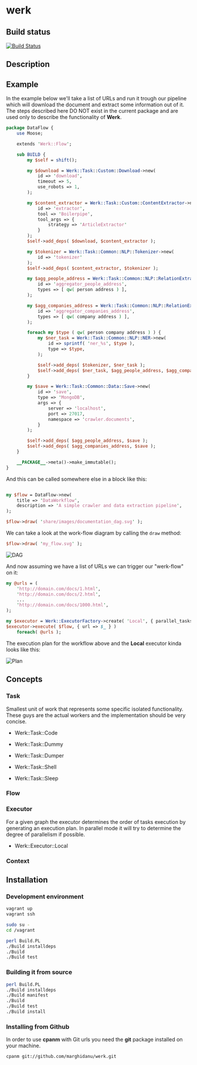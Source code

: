# werk

## Build status

[![Build Status](https://travis-ci.org/marghidanu/werk.svg?branch=master)](https://travis-ci.org/marghidanu/werk)

## Description

## Example

In the example below we'll take a list of URLs and run it trough our pipeline which will download the document and extract some information out of it. The steps described here DO NOT exist in the current package and are used only to describe the functionality of **Werk**.

```perl
package DataFlow {
	use Moose;

	extends 'Werk::Flow';

	sub BUILD {
		my $self = shift();

		my $download = Werk::Task::Custom::Download->new(
			id => 'download',
			timeout => 5,
			use_robots => 1,
		);

		my $content_extractor = Werk::Task::Custom::ContentExtractor->new(
			id => 'extractor',
			tool => 'Boilerpipe',
			tool_args => {
				strategy => 'ArticleExtractor'
			}
		);
		$self->add_deps( $download, $content_extractor );

		my $tokenizer = Werk::Task::Common::NLP::Tokenizer->new(
			id => 'tokenizer'
		);
		$self->add_deps( $content_extractor, $tokenizer );

		my $agg_people_address = Werk::Task::Common::NLP::RelationExtractor->new(
			id => 'aggregator_people_address',
			types => [ qw( person address ) ],
		);

		my $agg_companies_address = Werk::Task::Common::NLP::RelationExtractor->new(
			id => 'aggregator_companies_address',
			types => [ qw( company address ) ],
		);

		foreach my $type ( qw( person company address ) ) {
			my $ner_task = Werk::Task::Common::NLP::NER->new(
				id => sprintf( 'ner_%s', $type ),
				type => $type,
			);

			$self->add_deps( $tokenizer, $ner_task );
			$self->add_deps( $ner_task, $agg_people_address, $agg_companies_address );
		}

		my $save = Werk::Task::Common::Data::Save->new(
			id => 'save',
			type => 'MongoDB',
			args => {
				server => 'localhost',
				port => 27017,
				namespace => 'crawler.documents',
			}
		);

		$self->add_deps( $agg_people_address, $save );
		$self->add_deps( $agg_companies_address, $save );
	}

	__PACKAGE__->meta()->make_immutable();
}
```

And this can be called somewhere else in a block like this:

```perl

my $flow = DataFlow->new(
	title => 'DataWorkflow',
	description => 'A simple crawler and data extraction pipeline',
);

$flow->draw( 'share/images/documentation_dag.svg' );

```

We can take a look at the work-flow diagram by calling the `draw` method:

```perl
$flow->draw( 'my_flow.svg' );
```

![DAG](https://raw.githubusercontent.com/marghidanu/werk/master/share/images/documentation_dag.svg?sanitize=true)

And now assuming we have a list of URLs we can trigger our "werk-flow" on it:

```perl
my @urls = (
	'http://domain.com/docs/1.html',
	'http://domain.com/docs/2.html',
	...
	'http://domain.com/docs/1000.html',
);

my $executor = Werk::ExecutorFactory->create( 'Local', { parallel_tasks => 5 } );
$executor->execute( $flow, { url => $_ } )
	foreach( @urls );
```

The execution plan for the workflow above and the **Local** executor kinda looks like this:

![Plan](https://raw.githubusercontent.com/marghidanu/werk/master/share/images/documentation_plan.svg?sanitize=true)

## Concepts

### Task

Smallest unit of work that represents some specific isolated functionality. These guys are the actual workers and the implementation should be very concise.

* Werk::Task::Code

* Werk::Task::Dummy

* Werk::Task::Dumper

* Werk::Task::Shell

* Werk::Task::Sleep

### Flow

### Executor

For a given graph the executor determines the order of tasks execution by generating an execution plan. In parallel mode it will try to determine the degree of parallelism if possible.

* Werk::Executor::Local

### Context

## Installation

### Development environment

```bash
vagrant up
vagrant ssh

sudo su -
cd /vagrant

perl Build.PL
./Build installdeps
./Build
./Build test
```
### Building it from source

```bash
perl Build.PL
./Build installdeps
./Build manifest
./Build
./Build test
./Build install
```

### Installing from Github

In order to use **cpanm** with Git urls you need the **git** package installed on your machine.

```bash
cpanm git://github.com/marghidanu/werk.git
```
